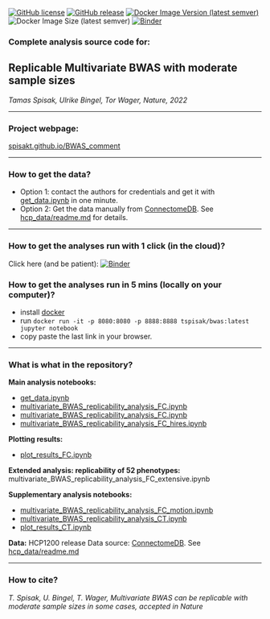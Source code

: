
[![GitHub license](https://img.shields.io/github/license/spisakt/bwas_comment.svg)](https://github.com/spisakt/bwas_comment/blob/master/LICENSE)
[![GitHub release](https://img.shields.io/github/release/spisakt/bwas_comment.svg)](https://github.com/spisakt/bwas_comment/releases/)
[![Docker Image Version (latest semver)](https://img.shields.io/docker/v/pnilab/bwasrep?color=blue&label=pnilab%2Fbwasrep%3A&logo=docker&sort=semver)](https://hub.docker.com/repository/docker/pnilab/bwasrep)
![Docker Image Size (latest semver)](https://img.shields.io/docker/image-size/pnilab/bwasrep?label=%20pnilab%2Fbwasrep&logo=docker&sort=semver)
[![Binder](https://mybinder.org/badge_logo.svg)](https://mybinder.org/v2/gh/spisakt/BWAS_comment/HEAD)

### Complete analysis source code for:

## Replicable Multivariate BWAS with moderate sample sizes

*Tamas Spisak, Ulrike Bingel, Tor Wager, Nature, 2022*

-------------------

### **Project webpage:**
[spisakt.github.io/BWAS_comment](https://spisakt.github.io/BWAS_comment)

-------------------

### **How to get the data?**
- Option 1: contact the authors for credentials and get it with [get_data.ipynb](https://github.com/spisakt/BWAS_comment/blob/master/get_data.ipynb) in one minute.
- Option 2: Get the data manually from  [ConnectomeDB](https://db.humanconnectome.org). See [hcp_data/readme.md](https://github.com/spisakt/BWAS_comment/blob/master/hcp_data/readme.md) for details.

-------------------

### **How to get the analyses run with 1 click (in the cloud)?**

Click here (and be patient): [![Binder](https://mybinder.org/badge_logo.svg)](https://mybinder.org/v2/gh/spisakt/BWAS_comment/HEAD)

### **How to get the analyses run in 5 mins (locally on your computer)?**
- install [docker](https://www.docker.com/)
- run `docker run -it -p 8080:8080 -p 8888:8888 tspisak/bwas:latest jupyter notebook`
- copy paste the last link in your browser.

-------------------

### What is what in the repository?

**Main analysis notebooks:** 
- [get_data.ipynb](https://github.com/spisakt/BWAS_comment/blob/master/get_data.ipynb)
- [multivariate_BWAS_replicability_analysis_FC.ipynb](https://github.com/spisakt/BWAS_comment/blob/master/multivariate_BWAS_replicability_analysis_FC.ipynb)
- [multivariate_BWAS_replicability_analysis_FC.ipynb](https://github.com/spisakt/BWAS_comment/blob/master/multivariate_BWAS_replicability_analysis_FC.ipynb)
- [multivariate_BWAS_replicability_analysis_FC_hires.ipynb](https://github.com/spisakt/BWAS_comment/blob/master/multivariate_BWAS_replicability_analysis_FC_hires.ipynb)

**Plotting results:**
- [plot_results_FC.ipynb](https://github.com/spisakt/BWAS_comment/blob/master/plot_results_FC.ipynb)

**Extended analysis: replicability of 52 phenotypes:**
multivariate_BWAS_replicability_analysis_FC_extensive.ipynb

**Supplementary analysis notebooks:** 
- [multivariate_BWAS_replicability_analysis_FC_motion.ipynb](https://github.com/spisakt/BWAS_comment/blob/master/multivariate_BWAS_replicability_analysis_FC_motion.ipynb)
- [multivariate_BWAS_replicability_analysis_CT.ipynb](https://github.com/spisakt/BWAS_comment/blob/master/multivariate_BWAS_replicability_analysis_CT.ipynb)
- [plot_results_CT.ipynb](https://github.com/spisakt/BWAS_comment/blob/master/plot_results_CT.ipynb)

**Data:** HCP1200 release
Data source: [ConnectomeDB](https://db.humanconnectome.org).
See [hcp_data/readme.md](https://github.com/spisakt/BWAS_comment/blob/master/hcp_data/readme.md)

-------------------

### How to cite?

*T. Spisak, U. Bingel, T. Wager, Multivariate BWAS can be replicable with moderate sample sizes in some cases, accepted in Nature*

